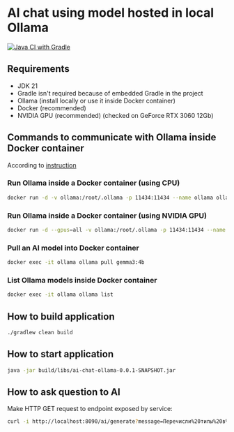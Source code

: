 # AI chat using model hosted in local Ollama

[![Java CI with Gradle](https://github.com/andrei-punko/ai-chat-ollama/actions/workflows/gradle.yml/badge.svg)](https://github.com/andrei-punko/ai-chat-ollama/actions/workflows/gradle.yml)

## Requirements
- JDK 21
- Gradle isn't required because of embedded Gradle in the project
- Ollama (install locally or use it inside Docker container)
- Docker (recommended)
- NVIDIA GPU (recommended) (checked on GeForce RTX 3060 12Gb)

## Commands to communicate with Ollama inside Docker container

According to [instruction](https://ollama.com/blog/ollama-is-now-available-as-an-official-docker-image)

### Run Ollama inside a Docker container (using CPU)
```bash
docker run -d -v ollama:/root/.ollama -p 11434:11434 --name ollama ollama/ollama
```

### Run Ollama inside a Docker container (using NVIDIA GPU)
```bash
docker run -d --gpus=all -v ollama:/root/.ollama -p 11434:11434 --name ollama ollama/ollama
```

### Pull an AI model into Docker container
```bash
docker exec -it ollama ollama pull gemma3:4b
```

### List Ollama models inside Docker container
```bash
docker exec -it ollama ollama list
```

## How to build application
```bash
./gradlew clean build
```

## How to start application
```bash
java -jar build/libs/ai-chat-ollama-0.0.1-SNAPSHOT.jar
```

## How to ask question to AI
Make HTTP GET request to endpoint exposed by service:
```bash
curl -i http://localhost:8090/ai/generate?message=Перечисли%20типы%20в%20Java
```
